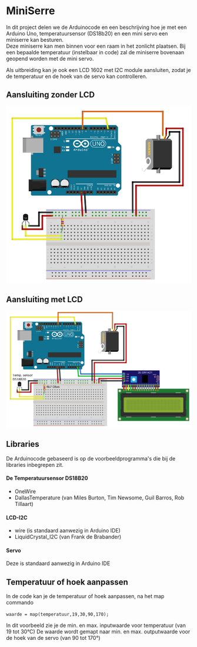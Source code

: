 # MiniSerre

In dit project delen we de Arduinocode en een beschrijving hoe je met een Arduino Uno, temperatuursensor (DS18b20) en een mini servo een miniserre kan besturen.  
Deze miniserre kan men binnen voor een raam in het zonlicht plaatsen.  Bij een bepaalde temperatuur (instelbaar in code) zal de miniserre bovenaan geopend worden met de mini servo.

Als uitbreiding kan je ook een LCD 1602 met I2C module aansluiten, zodat je de temperatuur en de hoek van de servo kan controlleren.

## Aansluiting zonder LCD
![MiniSerre](https://github.com/moeskopsjan/MiniSerre/blob/main/ArduinoUnoTempSensServo.PNG)

## Aansluiting met LCD
![MiniSerreMetLCD](https://github.com/moeskopsjan/MiniSerre/blob/main/ArduinoUnoTempSensServoLCD_labels.PNG)


## Libraries
De Arduinocode gebaseerd is op de voorbeeldprogramma's die bij de libraries inbegrepen zit.
#### De Temperatuursensor DS18B20
* OneWire
* DallasTemperature (van Miles Burton, Tim Newsome, Guil Barros, Rob Tillaart)

#### LCD-I2C
* wire  (is standaard aanwezig in Arduino IDE)
* LiquidCrystal_I2C  (van Frank de Brabander)

#### Servo
Deze is standaard aanwezig in Arduino IDE


## Temperatuur of hoek aanpassen
In de code kan je de temperatuur of hoek aanpassen, na het map commando

`waarde = map(temperatuur,19,30,90,170); `

In dit voorbeeld zie je de min. en max. inputwaarde voor temperatuur  (van 19 tot 30°C)
De waarde wordt gemapt naar min. en max. outputwaarde voor de hoek van de servo (van 90 tot 170°)
